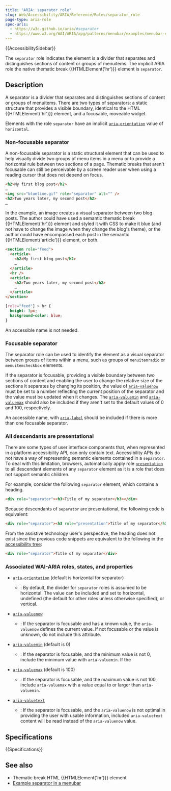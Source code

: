 ```yaml
---
title: "ARIA: separator role"
slug: Web/Accessibility/ARIA/Reference/Roles/separator_role
page-type: aria-role
spec-urls:
  - https://w3c.github.io/aria/#separator
  - https://www.w3.org/WAI/ARIA/apg/patterns/menubar/examples/menubar-editor/
---
```


{{AccessibilitySidebar}}

The `separator` role indicates the element is a divider that separates and distinguishes sections of content or groups of menuitems. The implicit ARIA role the native thematic break {{HTMLElement('hr')}} element is `separator`.

## Description

A separator is a divider that separates and distinguishes sections of content or groups of menuitems. There are two types of separators: a static structure that provides a visible boundary, identical to the HTML {{HTMLElement('hr')}} element, and a focusable, moveable widget.

Elements with the role `separator` have an implicit [`aria-orientation`](/en-US/docs/Web/Accessibility/ARIA/Reference/Attributes/aria-orientation) value of `horizontal`.

### Non-focusable separator

A non-focusable separator is a static structural element that can be used to help visually divide two groups of menu items in a menu or to provide a horizontal rule between two sections of a page. Thematic breaks that aren't focusable can still be perceivable by a screen reader user when using a reading cursor that does not depend on focus.

```html
<h2>My first blog post</h2>
…
<img src="blueline.gif" role="separator" alt="" />
<h2>Two years later, my second post</h2>
…
```

In the example, an image creates a visual separator between two blog posts. The author could have used a semantic thematic break {{HTMLElement('hr')}} element and styled it with CSS to make it blue (and not have to change the image when they change the blog's theme), or the author could have encompassed each post in the semantic {{HTMLElement('article')}} element, or both.

```html
<section role="feed">
  <article>
    <h2>My first blog post</h2>
    …
  </article>
  <hr />
  <article>
    <h2>Two years later, my second post</h2>
    …
  </article>
</section>
```

```css
[role="feed"] > hr {
  height: 3px;
  background-color: blue;
}
```

An accessible name is not needed.

### Focusable separator

The separator role can be used to identify the element as a visual separator between groups of items within a menu, such as groups of `menuitemradio` or `menuitemcheckbox` elements.

If the separator is focusable, providing a visible boundary between two sections of content and enabling the user to change the relative size of the sections it separates by changing its position, the value of [`aria-valuenow`](/en-US/docs/Web/Accessibility/ARIA/Reference/Attributes/aria-valuenow) must be set to a number reflecting the current position of the separator and the value must be updated when it changes. The [`aria-valuemin`](/en-US/docs/Web/Accessibility/ARIA/Reference/Attributes/aria-valuemin) and [`aria-valuemax`](/en-US/docs/Web/Accessibility/ARIA/Reference/Attributes/aria-valuemax) should also be included if they aren't set to the default values of 0 and 100, respectively.

An accessible name, with [`aria-label`](/en-US/docs/Web/Accessibility/ARIA/Reference/Attributes/aria-label) should be included if there is more than one focusable separator.

### All descendants are presentational

There are some types of user interface components that, when represented in a platform accessibility API, can only contain text. Accessibility APIs do not have a way of representing semantic elements contained in a `separator`. To deal with this limitation, browsers, automatically apply role [`presentation`](/en-US/docs/Web/Accessibility/ARIA/Roles/presentation_role) to all descendant elements of any `separator` element as it is a role that does not support semantic children.

For example, consider the following `separator` element, which contains a heading.

```html
<div role="separator"><h3>Title of my separator</h3></div>
```

Because descendants of `separator` are presentational, the following code is equivalent:

```html
<div role="separator"><h3 role="presentation">Title of my separator</h3></div>
```

From the assistive technology user's perspective, the heading does not exist since the previous code snippets are equivalent to the following in the [accessibility tree](/en-US/docs/Glossary/Accessibility_tree):

```html
<div role="separator">Title of my separator</div>
```

### Associated WAI-ARIA roles, states, and properties

- [`aria-orientation`](/en-US/docs/Web/Accessibility/ARIA/Reference/Attributes/aria-orientation) (default is horizontal for separator)

  - : By default, the divider for `separator` roles is assumed to be horizontal. The value can be included and set to horizontal, undefined (the default for other roles unless otherwise specified), or vertical.

- [`aria-valuenow`](/en-US/docs/Web/Accessibility/ARIA/Reference/Attributes/aria-valuenow)

  - : If the separator is focusable and has a known value, the `aria-valuenow` defines the current value. If not focusable or the value is unknown, do not include this attribute.

- [`aria-valuemin`](/en-US/docs/Web/Accessibility/ARIA/Reference/Attributes/aria-valuemin) (default is 0)

  - : If the separator is focusable, and the minimum value is not 0, include the minimum value with `aria-valuemin`. If the

- [`aria-valuemax`](/en-US/docs/Web/Accessibility/ARIA/Reference/Attributes/aria-valuemax) (default is 100)

  - : If the separator is focusable, and the maximum value is not 100, include `aria-valuemax` with a value equal to or larger than `aria-valuemin`.

- [`aria-valuetext`](/en-US/docs/Web/Accessibility/ARIA/Reference/Attributes/aria-valuetext)
  - : If the separator is focusable, and the `aria-valuenow` is not optimal in providing the user with usable information, included `aria-valuetext` content will be read instead of the `aria-valuenow` value.

<!--
### Keyboard interactions

### Required JavaScript features

## Examples

## Accessibility concerns

## Best Practices

### Prefer HTML -->

## Specifications

{{Specifications}}

## See also

- Thematic break HTML {{HTMLElement('hr')}} element
- [Example separator in a menubar](https://www.w3.org/WAI/ARIA/apg/patterns/menubar/examples/menubar-editor/)
